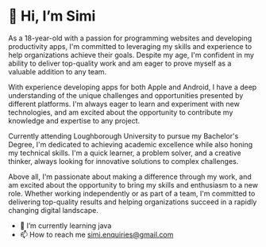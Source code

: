<h1>👋 Hi, I’m Simi</h1>


As a 18-year-old with a passion for programming websites and developing productivity apps, I'm committed to leveraging my skills and experience to help organizations achieve their goals. Despite my age, I'm confident in my ability to deliver top-quality work and am eager to prove myself as a valuable addition to any team.

With experience developing apps for both Apple and Android, I have a deep understanding of the unique challenges and opportunities presented by different platforms. I'm always eager to learn and experiment with new technologies, and am excited about the opportunity to contribute my knowledge and expertise to any project.

Currently attending Loughborough University to pursue my Bachelor's Degree, I'm dedicated to achieving academic excellence while also honing my technical skills. I'm a quick learner, a problem solver, and a creative thinker, always looking for innovative solutions to complex challenges.

Above all, I'm passionate about making a difference through my work, and am excited about the opportunity to bring my skills and enthusiasm to a new role. Whether working independently or as part of a team, I'm committed to delivering top-quality results and helping organizations succeed in a rapidly changing digital landscape.


- 🌱 I’m currently learning java
- 📫 How to reach me simi.enquiries@gmail.com
